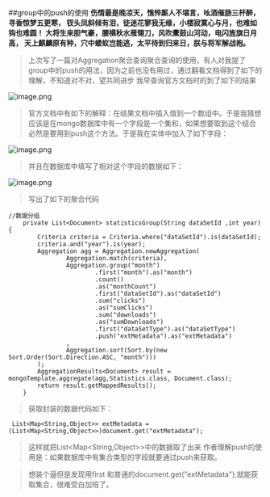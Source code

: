 ##group中的push的使用
**伤情最是晚凉天，憔悴厮人不堪言，吆酒催肠三杯醉，寻香惊梦五更寒，
钗头凤斜倾有泪，徒迷花寥我无缘，小楼寂寞心与月，也难如钩也难圆！
大将生来胆气豪，腰横秋水雁翎刀，风吹橐鼓山河动，电闪旌旗日月高，
天上麒麟原有种，穴中蝼蚁岂能逃，太平待到归来日，朕与将军解战袍。**
>上次写了一篇对Aggregation聚合查询聚合查询的使用，有人对我提了group中的push的用法，因为之前也没有用过，通过翻看文档得到了如下的理解，不知道对不对，望共同进步
>我早查询官方文档时的到了如下的结果

![image.png](https://upload-images.jianshu.io/upload_images/13118451-1124abb0c3dddb17.png?imageMogr2/auto-orient/strip%7CimageView2/2/w/1240)

>官方文档中有如下的解释：在结果文档中插入值到一个数组中。于是我猜想应该是在mongo数据库中有一个字段是一个集和，如果想要取到这个结合必然是要用到push这个方法。于是我在实体中加入了如下字段：

![image.png](https://upload-images.jianshu.io/upload_images/13118451-577cdbe580c23dea.png?imageMogr2/auto-orient/strip%7CimageView2/2/w/1240)

>并且在数据库中填写了相对这个字段的数据如下：

![image.png](https://upload-images.jianshu.io/upload_images/13118451-fe5ad93703d4c899.png?imageMogr2/auto-orient/strip%7CimageView2/2/w/1240)

>写出了如下的聚合代码
```
//数据分组
    private List<Document> statisticsGroup(String dataSetId ,int year) {
        Criteria criteria = Criteria.where("dataSetId").is(dataSetId);
        criteria.and("year").is(year);
        Aggregation agg = Aggregation.newAggregation(
                Aggregation.match(criteria),
                Aggregation.group("month")
                        .first("month").as("month")
                        .count()
                        .as("monthCount")
                        .first("dataSetId").as("dataSetId")
                        .sum("clicks")
                        .as("sumClicks")
                        .sum("downloads")
                        .as("sumDownloads")
                        .first("dataSetType").as("dataSetType")
                        .push("extMetadata").as("extMetadata")
                ,
                Aggregation.sort(Sort.by(new Sort.Order(Sort.Direction.ASC, "month")))
        );
        AggregationResults<Document> result = mongoTemplate.aggregate(agg,Statistics.class, Document.class);
        return result.getMappedResults();
    }
```
>获取封装的数据代码如下：
```
 List<Map<String,Object>> extMetadata = (List<Map<String,Object>>)document.get("extMetadata");
```
>这样就把List<Map<String,Object>>中的数据取了出来
作者理解push的使用是：如果数据库中有集合类型的字段就要通过push来获取。

>想装个逼但是发现用first 和普通的document.get("extMetadata");就能获取集合，很难受白加班了。
